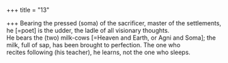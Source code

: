 +++
title = "13"

+++
Bearing the pressed (soma) of the sacrificer, master of the settlements,  he [=poet] is the udder, the ladle of all visionary thoughts.  
He bears the (two) milk-cows [=Heaven and Earth, or Agni and Soma];  the milk, full of sap, has been brought to perfection. The one who  
recites following (his teacher), he learns, not the one who sleeps.  
